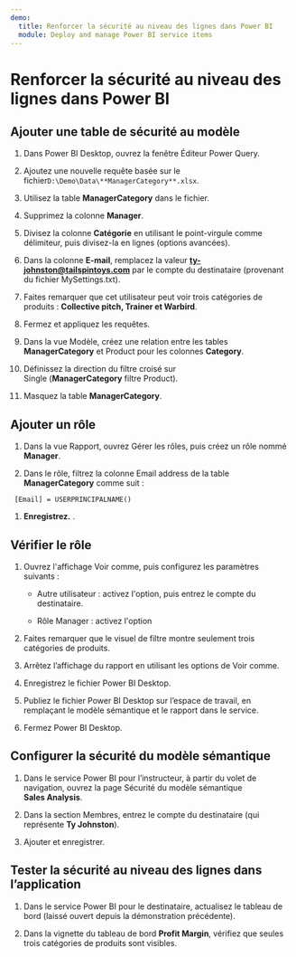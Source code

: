 ```yaml
---
demo:
  title: Renforcer la sécurité au niveau des lignes dans Power BI
  module: Deploy and manage Power BI service items
---
```


# Renforcer la sécurité au niveau des lignes dans Power BI

## Ajouter une table de sécurité au modèle

1. Dans Power BI Desktop, ouvrez la fenêtre Éditeur Power Query.

1. Ajoutez une nouvelle requête basée sur le fichier`D:\Demo\Data\**ManagerCategory**.xlsx`.

1. Utilisez la table **ManagerCategory** dans le fichier.

1. Supprimez la colonne **Manager**.

1. Divisez la colonne **Catégorie** en utilisant le point-virgule comme délimiteur, puis divisez-la en lignes (options avancées).

1. Dans la colonne **E-mail**, remplacez la valeur **<ty-johnston@tailspintoys.com>** par le compte du destinataire (provenant du fichier MySettings.txt).

1. Faites remarquer que cet utilisateur peut voir trois catégories de produits : **Collective pitch, Trainer et Warbird**.

1. Fermez et appliquez les requêtes.

1. Dans la vue Modèle, créez une relation entre les tables **ManagerCategory** et Product pour les colonnes **Category**.

1. Définissez la direction du filtre croisé sur Single (**ManagerCategory** filtre Product).

1. Masquez la table **ManagerCategory**.

## Ajouter un rôle

1. Dans la vue Rapport, ouvrez Gérer les rôles, puis créez un rôle nommé **Manager**.

1. Dans le rôle, filtrez la colonne Email address de la table **ManagerCategory** comme suit :

  ```dax
   [Email] = USERPRINCIPALNAME()
   ```

1. **Enregistrez.** .

## Vérifier le rôle

1. Ouvrez  l'affichage Voir comme, puis configurez les paramètres suivants :

    - Autre utilisateur : activez l'option, puis entrez le compte du destinataire.

    - Rôle Manager : activez l'option

1. Faites remarquer que le visuel de filtre montre seulement trois catégories de produits.

1. Arrêtez l’affichage du rapport en utilisant les options de Voir comme.

1. Enregistrez le fichier Power BI Desktop.

1. Publiez le fichier Power BI Desktop sur l’espace de travail, en remplaçant le modèle sémantique et le rapport dans le service.

1. Fermez Power BI Desktop.

## Configurer la sécurité du modèle sémantique

1. Dans le service Power BI pour l’instructeur, à partir du volet de navigation, ouvrez la page Sécurité du modèle sémantique **Sales Analysis**.

1. Dans la section Membres, entrez le compte du destinataire (qui représente **Ty Johnston**).

1. Ajouter et enregistrer.

## Tester la sécurité au niveau des lignes dans l’application

1. Dans le service Power BI pour le destinataire, actualisez le tableau de bord (laissé ouvert depuis la démonstration précédente).

1. Dans la vignette du tableau de bord **Profit Margin**, vérifiez que seules trois catégories de produits sont visibles.
